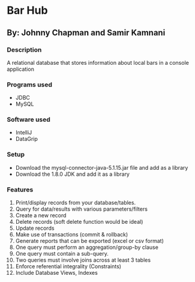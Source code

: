 # Bar Hub

## By: Johnny Chapman and Samir Kamnani

### Description
A relational database that stores information about local bars in a console application

### Programs used
* JDBC
* MySQL

### Software used
* IntelliJ
* DataGrip

### Setup
* Download the mysql-connector-java-5.1.15.jar file and add as a library
* Download the 1.8.0 JDK and add it as a library

### Features
1. Print/display records	from	your	database/tables.
2. Query for	data/results	with	various	parameters/filters
3. Create	a	new	record
4. Delete	records	(soft	delete function	would	be	ideal)
5. Update	records
6. Make	use	of	transactions	(commit	&	rollback)
7. Generate	reports	that	can	be	exported	(excel	or	csv	format)
8. One	query	must	perform	an	aggregation/group-by	clause
9. One	query	must	contain	a	sub-query.
10. Two	queries	must	involve	joins	across	at	least	3	tables
11. Enforce	referential	integrality (Constraints)
12. Include	Database	Views,	Indexes


